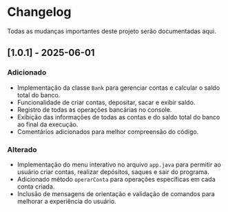 # Changelog

Todas as mudanças importantes deste projeto serão documentadas aqui.

## [1.0.1] - 2025-06-01

### Adicionado
- Implementação da classe `Bank` para gerenciar contas e calcular o saldo total do banco.
- Funcionalidade de criar contas, depositar, sacar e exibir saldo.
- Registro de todas as operações bancárias no console.
- Exibição das informações de todas as contas e do saldo total do banco ao final da execução.
- Comentários adicionados para melhor compreensão do código.

### Alterado
- Implementação do menu interativo no arquivo `app.java` para permitir ao usuário criar contas, realizar depósitos, saques e sair do programa.
- Adicionado método `operarConta` para operações específicas em cada conta criada.
- Inclusão de mensagens de orientação e validação de comandos para melhorar a experiência do usuário.
